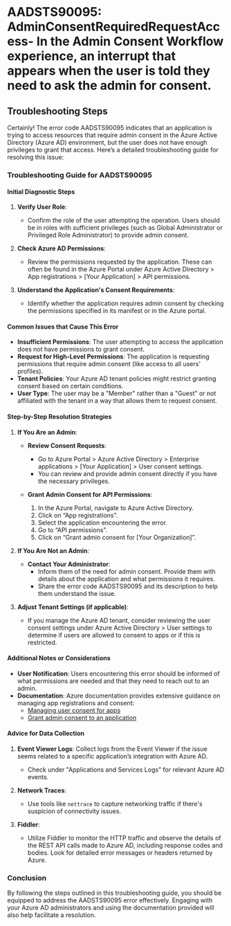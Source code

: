 # AADSTS90095: AdminConsentRequiredRequestAccess-  In the Admin Consent Workflow experience, an interrupt that appears when the user is told they need to ask the admin for consent.


## Troubleshooting Steps
Certainly! The error code AADSTS90095 indicates that an application is trying to access resources that require admin consent in the Azure Active Directory (Azure AD) environment, but the user does not have enough privileges to grant that access. Here’s a detailed troubleshooting guide for resolving this issue:

### Troubleshooting Guide for AADSTS90095

#### Initial Diagnostic Steps
1. **Verify User Role**:
   - Confirm the role of the user attempting the operation. Users should be in roles with sufficient privileges (such as Global Administrator or Privileged Role Administrator) to provide admin consent.

2. **Check Azure AD Permissions**:
   - Review the permissions requested by the application. These can often be found in the Azure Portal under Azure Active Directory > App registrations > [Your Application] > API permissions.

3. **Understand the Application's Consent Requirements**:
   - Identify whether the application requires admin consent by checking the permissions specified in its manifest or in the Azure portal.

#### Common Issues that Cause This Error
- **Insufficient Permissions**: The user attempting to access the application does not have permissions to grant consent.
- **Request for High-Level Permissions**: The application is requesting permissions that require admin consent (like access to all users' profiles).
- **Tenant Policies**: Your Azure AD tenant policies might restrict granting consent based on certain conditions.
- **User Type**: The user may be a "Member" rather than a "Guest" or not affiliated with the tenant in a way that allows them to request consent.

#### Step-by-Step Resolution Strategies
1. **If You Are an Admin**:
   - **Review Consent Requests**:
     - Go to Azure Portal > Azure Active Directory > Enterprise applications > [Your Application] > User consent settings.
     - You can review and provide admin consent directly if you have the necessary privileges.

   - **Grant Admin Consent for API Permissions**:
     1. In the Azure Portal, navigate to Azure Active Directory.
     2. Click on “App registrations”.
     3. Select the application encountering the error.
     4. Go to “API permissions”.
     5. Click on “Grant admin consent for [Your Organization]”.

2. **If You Are Not an Admin**:
   - **Contact Your Administrator**: 
     - Inform them of the need for admin consent. Provide them with details about the application and what permissions it requires.
     - Share the error code AADSTS90095 and its description to help them understand the issue.

3. **Adjust Tenant Settings (if applicable)**:
   - If you manage the Azure AD tenant, consider reviewing the user consent settings under Azure Active Directory > User settings to determine if users are allowed to consent to apps or if this is restricted.

#### Additional Notes or Considerations
- **User Notification**: Users encountering this error should be informed of what permissions are needed and that they need to reach out to an admin.
- **Documentation**: Azure documentation provides extensive guidance on managing app registrations and consent:
  - [Managing user consent for apps](https://learn.microsoft.com/en-us/azure/active-directory/develop/v2-user-consent)
  - [Grant admin consent to an application](https://learn.microsoft.com/en-us/azure/active-directory/develop/v2-admin-consent)

#### Advice for Data Collection
1. **Event Viewer Logs**: Collect logs from the Event Viewer if the issue seems related to a specific application’s integration with Azure AD.
   - Check under "Applications and Services Logs" for relevant Azure AD events.

2. **Network Traces**:
   - Use tools like `nettrace` to capture networking traffic if there's suspicion of connectivity issues.

3. **Fiddler**:
   - Utilize Fiddler to monitor the HTTP traffic and observe the details of the REST API calls made to Azure AD, including response codes and bodies. Look for detailed error messages or headers returned by Azure.

### Conclusion
By following the steps outlined in this troubleshooting guide, you should be equipped to address the AADSTS90095 error effectively. Engaging with your Azure AD administrators and using the documentation provided will also help facilitate a resolution.